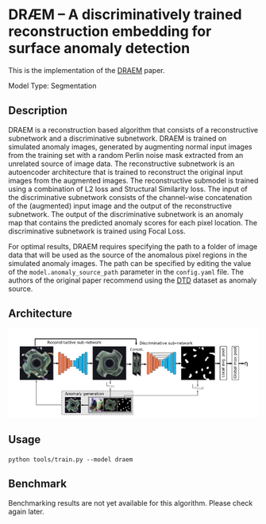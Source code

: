 # DRÆM – A discriminatively trained reconstruction embedding for surface anomaly detection

This is the implementation of the [DRAEM](https://arxiv.org/pdf/2108.07610v2.pdf) paper.

Model Type: Segmentation

## Description

DRAEM is a reconstruction based algorithm that consists of a reconstructive subnetwork and a discriminative subnetwork. DRAEM is trained on simulated anomaly images, generated by augmenting normal input images from the training set with a random Perlin noise mask extracted from an unrelated source of image data. The reconstructive subnetwork is an autoencoder architecture that is trained to reconstruct the original input images from the augmented images. The reconstructive submodel is trained using a combination of L2 loss and Structural Similarity loss. The input of the discriminative subnetwork consists of the channel-wise concatenation of the (augmented) input image and the output of the reconstructive subnetwork. The output of the discriminative subnetwork is an anomaly map that contains the predicted anomaly scores for each pixel location. The discriminative subnetwork is trained using Focal Loss.

For optimal results, DRAEM requires specifying the path to a folder of image data that will be used as the source of the anomalous pixel regions in the simulated anomaly images. The path can be specified by editing the value of the `model.anomaly_source_path` parameter in the `config.yaml` file. The authors of the original paper recommend using the [DTD](https://www.robots.ox.ac.uk/~vgg/data/dtd/) dataset as anomaly source.

## Architecture
![DRAEM Architecture](../../../docs/source/images/draem/architecture.png "DRAEM Architecture")

## Usage

`python tools/train.py --model draem`

## Benchmark

Benchmarking results are not yet available for this algorithm. Please check again later.
